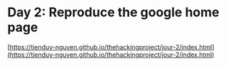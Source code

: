 # Day 2: Reproduce the google home page

[https://tienduy-nguyen.github.io/thehackingproject/jour-2/index.html](https://tienduy-nguyen.github.io/thehackingproject/jour-2/index.html)
